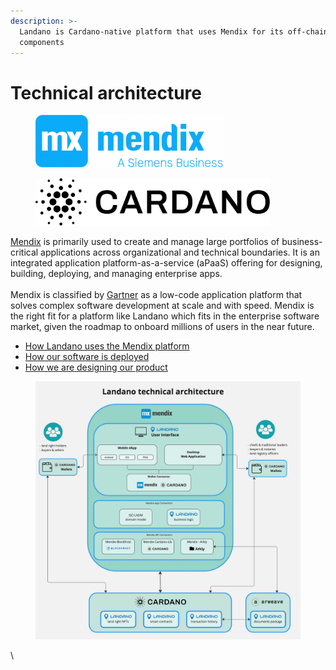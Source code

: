 ```yaml
---
description: >-
  Landano is Cardano-native platform that uses Mendix for its off-chain
  components
---
```


# Technical architecture

<figure><img src="../.gitbook/assets/mendix-1-300x84.png" alt=""><figcaption></figcaption></figure>

<figure><img src="../.gitbook/assets/Cardano-RGB_Logo-Full-Black.png" alt="" width="375"><figcaption></figcaption></figure>

[Mendix](https://mendix.com) is primarily used to create and manage large portfolios of business-critical applications across organizational and technical boundaries. It is an integrated application platform-as-a-service (aPaaS) offering for designing, building, deploying, and managing enterprise apps. \
\
Mendix is classified by [Gartner](https://www.mendix.com/evaluation-guide/gartner-forrester-mendix/) as a low-code application platform that solves complex software development at scale and with speed. Mendix is the right fit for a platform like Landano which fits in the enterprise software market, given the roadmap to onboard millions of users in the near future.&#x20;

* [How Landano uses the Mendix platform](mendix-platform.md)
* [How our software is deployed](deployment-architecture.md)
* [How we are designing our product](domain-driven-development.md)

<figure><img src="../.gitbook/assets/2024-04-23--Landano--technical-architecture-v1.jpg" alt=""><figcaption></figcaption></figure>

\
